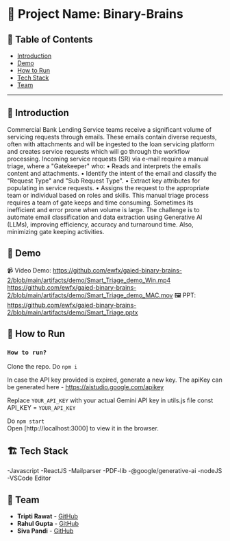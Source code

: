 # 🚀 Project Name: Binary-Brains

## 📌 Table of Contents
- [Introduction](#introduction)
- [Demo](#demo)
- [How to Run](#how-to-run)
- [Tech Stack](#tech-stack)
- [Team](#team)

---

## 🎯 Introduction
Commercial Bank Lending Service teams receive a significant volume of servicing requests through emails. These emails contain diverse requests, often with attachments and will be ingested to the loan servicing platform and creates service requests which will go through the workflow processing. Incoming service requests (SR) via e-mail require a manual triage, where a "Gatekeeper" who: • Reads and interprets the emails content and attachments. • Identify the intent of the email and classify the "Request Type" and "Sub Request Type". • Extract key attributes for populating in service requests. • Assigns the request to the appropriate team or individual based on roles and skills. This manual triage process requires a team of gate keeps and time consuming. Sometimes its inefficient and error prone when volume is large. The challenge is to automate email classification and data extraction using Generative Al (LLMs), improving efficiency, accuracy and turnaround time. Also, minimizing gate keeping activities. 


## 🎥 Demo
📹 Video Demo: https://github.com/ewfx/gaied-binary-brains-2/blob/main/artifacts/demo/Smart_Triage_demo_Win.mp4
https://github.com/ewfx/gaied-binary-brains-2/blob/main/artifacts/demo/Smart_Triage_demo_MAC.mov
🖼️ PPT: https://github.com/ewfx/gaied-binary-brains-2/blob/main/artifacts/demo/Smart_Triage.pptx

## 🏃 How to Run

### `How to run?`

Clone the repo. Do `npm i` 

In case the API key provided is expired, generate a new key.
The apiKey can be generated here - https://aistudio.google.com/apikey

Replace `YOUR_API_KEY` with your actual Gemini API key in utils.js file
const API_KEY = `YOUR_API_KEY`

Do `npm start`<br>
Open [http://localhost:3000] to view it in the browser.


## 🏗️ Tech Stack
-Javascript
-ReactJS
-Mailparser
-PDF-lib
-@google/generative-ai
-nodeJS
-VSCode Editor


## 👥 Team
- **Tripti Rawat** - [GitHub](https://github.com/triptirawat) 
- **Rahul Gupta** - [GitHub](https://github.com/agarwalVaishali14) 
- **Siva Pandi** - [GitHub](https://github.com/rgupta2525) 
